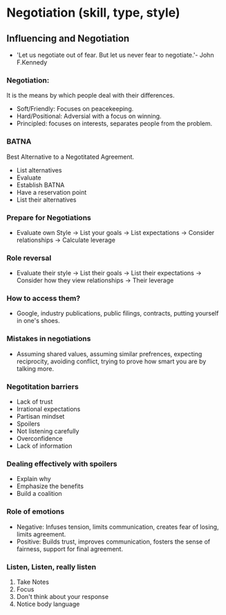 # Negotiation (skill, type, style)

## Influencing and Negotiation
- 'Let us negotiate out of fear. But let us never fear to negotiate.'- John F.Kennedy

### Negotiation:
It is the means by which people deal with their differences.
- Soft/Friendly: Focuses on peacekeeping.
- Hard/Positional: Adversial with a focus on winning.
- Principled: focuses on interests, separates people from the problem.

### BATNA
Best Alternative to a Negotitated Agreement.
- List alternatives
- Evaluate
- Establish BATNA
- Have a reservation point
- List their alternatives

### Prepare for Negotiations
- Evaluate own Style -> List your goals -> List expectations -> Consider relationships -> Calculate leverage

### Role reversal
- Evaluate their style -> List their goals -> List their expectations -> Consider how they view relationships -> Their leverage

### How to access them?
- Google, industry publications, public filings, contracts, putting yourself in one's shoes.

### Mistakes in negotiations
- Assuming shared values, assuming similar prefrences, expecting reciprocity, avoiding conflict, trying to prove how smart you are by talking more.

### Negotitation barriers
- Lack of trust
- Irrational expectations
- Partisan mindset
- Spoilers
- Not listening carefully
- Overconfidence
- Lack of information

### Dealing effectively with spoilers
- Explain why
- Emphasize the benefits
- Build a coalition

### Role of emotions
- Negative: Infuses tension, limits communication, creates fear of losing, limits agreement.
- Positive: Builds trust, improves communication, fosters the sense of fairness, support for final agreement.

### Listen, Listen, really listen
1) Take Notes
2) Focus
3) Don't think about your response
4) Notice body language

